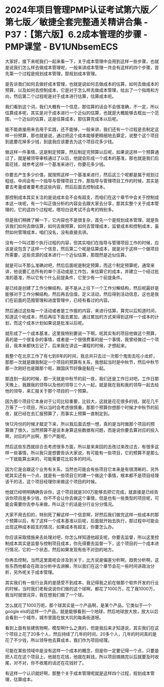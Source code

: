 # 2024年项目管理PMP认证考试第六版／第七版／敏捷全套完整通关精讲合集 - P37：【第六版】6.2成本管理的步骤 - PMP课堂 - BV1UNbsemECS

大家好，接下来呢我们一起来看一下，关于成本管理中会用到这样一些步骤，也就是说我们怎么样去做成本管理呢，一般来讲成本管理一共会有这样的四个步骤，首先第一个过程是规划成本管理，那规划成本管理。

是告诉我们如何去做好成本管理，也就是说如何去做成本的估算，如何去做成本的预算，以及如何去控制成本，它是对于怎么样去做成本管理，给出了一个指南和方向，然后第二个过程呢是对于成本进行估算，估算成本呃。

我们看到这个词，我们大概有一个信息，那估算的话会不会很准确，不一定，所以估算成本呢，其实是对于成本进行一个近似的估算，也就是大概能够去框出一个范围，一个近似的估算，这是估算成本，那估算完成本以后呢。

能不能直接用来去用于实践，还不能够，一般来讲，我们还有一个过程是去制定这样一份预算，那也就是说，通过把这个成本能够更精细地去算定，说整个这个项目到底要花掉多少钱，到底我应该要去为这个项目花多少钱。

做这样一件事情，这是制定预算，然后制定完预算以后呢，如果说这样一个预算通过了，就是被领导审核通过了以后，他就会形成一个成本的基准，那也就是我们后面花钱，就参考这样一个基准来进行，你要花多少钱。

你要去产生多少价值，就按照这样一个基准来进行，然后这三个呢都是属于规划过程组，中间会有一个指导与管理项目工作，那指导与管理项目工作的时候，其实是要去考量或者要考虑这些内容，然后后面去控制成本。

那控制成本其实关注的是说成本会不会有超支，而咱们在这个章节中会关于控制成本这一块呢，有一个叫正值分析的内容会去跟大家去分享，那其实整个关于成本管理的，它的这四个过程呢，嗯坦白说考试不会考的特别多。

但是我们稍微了解一下，它内容也不是很复杂，首先一个是规划成本管理，就是告诉我们如何去做估算，如何去做预算，如何去管理成本，监督成本和控制成本，虽然如何管理成本，咱们没名，没有直接去讲。

没有一个叫过那个执行过程的内容，但其实咱们在指导与管理项目工作的时候，应该是说包含了这样一个信息，然后第二个呢是估算成本，就是对于这样一个做项目所需要，这些资源的成本进行一个近似估算，那既然是近似估算。

就是可以不那么准确对吧，然后后面呢是制定预算，而这个制定预算呢，通常来讲，他说要汇总所有的单个活动或是工作包，来估算它的成本，并建立一个经过批准的基准，所以它有个什么前提条件，它至少有一个前提条件。

是已经是创建了工作分解结构，是不是从上往下一个工作分解结构，然后呢最好是能够对于工作分解结构，然后再去估值，定义活动，然后得到活动信息，这也是我们在前面的范围管理和进度管理中，已经有看过的内容。

然后通过这些每一个活动或者是工作报的内容，来进行估算，算完以后知道时间，知道这个呃成本，然后再往下面去累加，通过累加的方式来得到这样一个成本的计划，而这个成本计划如果说是批准以后呢。

就形成了一个成本基准，这里我特别要说一下啊，呃其实有的项目他做这个预算，真的是一个很复杂的事情，或者是一个很很费事的是一个事情，我曾经做过一个项目，我本来都快忘记了，后来我在讲这一课程的时候，才想起来。

我整个在北京工作了有七到8年的时间，我总共只去过一次那个鬼街去吃小龙虾，那那一次就是跟我制定一个项目的预算有关系，我想起当时是中秋节，然后中秋节那一次刚好也是跟那个呃，跟国庆节好像是黏在一起。

那连到一起的时候，那一天就是中秋节的前一夜，我们还是工作日对吧，工作日那天晚上，我跟我的领导以及他的领导三个人一起，就是我在我和我的领导一起去给他的领导，来汇报关于那个项目的一个预算。

因为那个项目它本身对于公司比较重要，比较大，这就是花花很多的钱，就花几千万等了一个项目，所以当时会考虑很慎重，那那个预算你想那个时候才中秋节的前夜，就已经在去汇报预算了，而事实上预算一直制定到。

快12月份的时候才敲定下来，所以我后面去想一想，真的是当时做那个项目的预算做了很久，当然预算不是说本身算这些数据有问题，而是说你要去算对应的投入啊，对应的产出啊，那个产能呢。

然后这些东西就综合去考虑很多方面，所以是来来回的去改过来改过去，有很多这样一些事情，所以我只是想要告诉大家说，有可能有一些项目，它的预算不是那么一下就能算出来的，可能需要花比较多的时间。

因为它是会跟这个业务有关系，当然也可能会有些项目它本来是有很清晰的，另外呢其实还有一个点，就是有一些项目它的建一个做这个事情，根本都不是项目经理该干的活，这个项目经理你来做这个项目的时候。

他就已经明明确确告诉你，这个项目就是300万能够去把它完成，就直接是已经告诉你项目是多少钱，你不不会让你去做这个事情，但是也有一些类型的项目呢，可能会需要你去参与来做，所以这个的话是分行业分分情况。

大家不用去扣的，特别死了解这样一个信息啊，好然后我们做完这样一些成本的那个预算以后，有了这样一个成本基准以后呢，后面就开始去执行，那过程中可能会出现这种成本超支的情况，如果成本有超支，你要怎么办。

你应该采取措施来去处理对吧，你怎么样知道他超支呢，你要去监督，所以这里控制成本其实是监督与控制项目成本，你先得要去监督一下，这个项目的一个成本进行情况，它的一个状态，然后如果发现有些不对劲的地方。

你再去控制，当然这里面呢会涉及到关于，比方说是偏差分析啊，趋势分析啊，这些东西他都会在政治分析中去讲解，所以我们在这个章节会花一些时间讲政治分析，另外呢关于成本管理。

其实我们有一些行业真的是感受不到成本，我记得我之前在做那个软件开发的行业的时候，当时我们老板说说你们做的这个球啊，都花了1000万，花了我1000万，我当时就很诧异，我在想我们做了一个球。

怎么就花了1000万呃，那个球其实是一个产品啊，是某个产品，它类似于一个google els的这样一个产品，就是能够看到一个地球，然后地球放大放，放大以后会看到一个城市，城市里面在放大坑的每条街道呀。

看到上面有些建筑物啊，模型啊什么之类的，但是我后来才知道说，其实我们在这个项目上花了20多个人，然后持续了几年的时间，20多个人，几年的时间真的是花了不少钱，所以领导他去算成本，我们作为项目经理。

可能在某些领域中是没有这样一个成本的概念，但是你一定要记得一个点，只要是把人花在这个项目上，他就在花钱，他就在耗钱，所以项目搞搞完以后就要及时收尾，对不对，你不收尾的话还在花钱好了。

有这样一个认识就好啊，那整个关于成本管理呢就是这样四个过程，规划成本管理，估算成本。